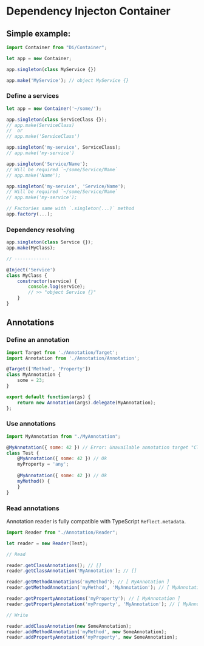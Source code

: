 Dependency Injecton Container
==============================

## Simple example:

```js
import Container from "Di/Container";

let app = new Container;

app.singleton(class MyService {})

app.make('MyService'); // object MyService {}
```

### Define a services

```js
let app = new Container('~/some/');

app.singleton(class ServiceClass {});
// app.make(ServiceClass)
//  or
// app.make('ServiceClass')

app.singleton('my-service', ServiceClass);
// app.make('my-service')

app.singleton('Service/Name'); 
// Will be required `~/some/Service/Name`
// app.make('Name');

app.singleton('my-service', 'Service/Name'); 
// Will be required `~/some/Service/Name`
// app.make('my-service');

// Factories same with `.singleton(...)` method
app.factory(...); 
```

### Dependency resolving

```js
app.singleton(class Service {});
app.make(MyClass);

// -------------

@Inject('Service')
class MyClass {
    constructor(service) {
        console.log(service);
        // >> "object Service {}"
    }
}
```

## Annotations

### Define an annotation

```js
import Target from './Annotation/Target';
import Annotation from './Annotation/Annotation';

@Target(['Method', 'Property'])
class MyAnnotation {
    some = 23;
}

export default function(args) {
    return new Annotation(args).delegate(MyAnnotation);
};
```

### Use annotations

```js
import MyAnnotation from "./MyAnnotation";

@MyAnnotation({ some: 42 }) // Error: Unavailable annotation target "Class"
class Test {
    @MyAnnotation({ some: 42 }) // Ok 
    myProperty = 'any';
    
    @MyAnnotation({ some: 42 }) // Ok
    myMethod() {        
    }
}
```

### Read annotations

Annotation reader is fully compatible with TypeScript `Reflect.metadata`.

```js
import Reader from "./Annotation/Reader";

let reader = new Reader(Test);

// Read

reader.getClassAnnotations(); // []
reader.getClassAnnotation('MyAnnotation'); // []

reader.getMethodAnnotations('myMethod'); // [ MyAnnotation ]
reader.getMethodAnnotation('myMethod', 'MyAnnotation'); // [ MyAnnotation ]

reader.getPropertyAnnotations('myProperty'); // [ MyAnnotation ]
reader.getPropertyAnnotation('myProperty', 'MyAnnotation'); // [ MyAnnotation ]

// Write

reader.addClassAnnotation(new SomeAnnotation);
reader.addMethodAnnotation('myMethod', new SomeAnnotation);
reader.addPropertyAnnotation('myProperty', new SomeAnnotation);
```